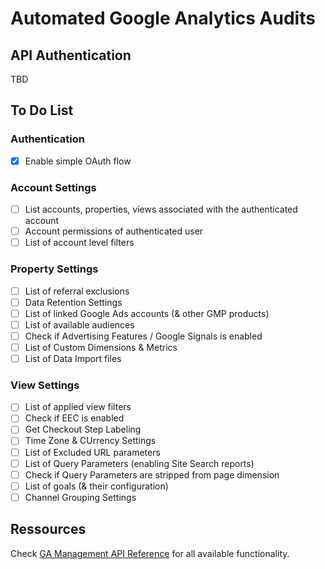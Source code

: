 # Automated Google Analytics Audits

## API Authentication

TBD

## To Do List

### Authentication

- [x] Enable simple OAuth flow

### Account Settings

- [ ] List accounts, properties, views associated with the authenticated account
- [ ] Account permissions of authenticated user
- [ ] List of account level filters

### Property Settings

- [ ] List of referral exclusions
- [ ] Data Retention Settings
- [ ] List of linked Google Ads accounts (& other GMP products)
- [ ] List of available audiences
- [ ] Check if Advertising Features / Google Signals is enabled
- [ ] List of Custom Dimensions & Metrics
- [ ] List of Data Import files

### View Settings

- [ ] List of applied view filters
- [ ] Check if EEC is enabled
- [ ] Get Checkout Step Labeling
- [ ] Time Zone & CUrrency Settings
- [ ] List of Excluded URL parameters
- [ ] List of Query Parameters (enabling Site Search reports)
- [ ] Check if Query Parameters are stripped from page dimension
- [ ] List of goals (& their configuration)
- [ ] Channel Grouping Settings

## Ressources

Check [GA Management API Reference](https://developers.google.com/analytics/devguides/config/mgmt/v3/mgmtReference) for all available functionality.
